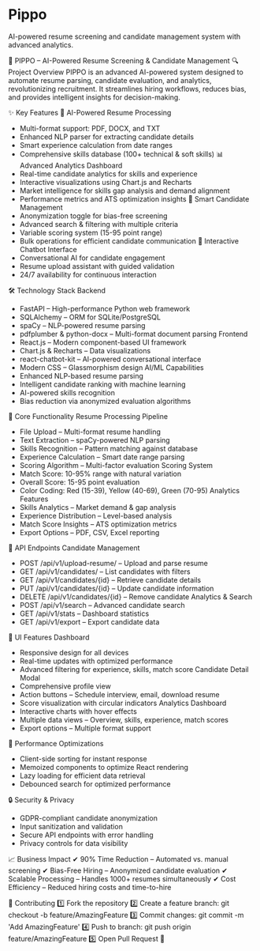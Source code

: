 # Pippo
AI-powered resume screening and candidate management system with advanced analytics.

🚀 PIPPO – AI-Powered Resume Screening & Candidate Management
🔍 Project Overview
PIPPO is an advanced AI-powered system designed to automate resume parsing, candidate evaluation, and analytics, revolutionizing recruitment. It streamlines hiring workflows, reduces bias, and provides intelligent insights for decision-making.

✨ Key Features
🤖 AI-Powered Resume Processing
- Multi-format support: PDF, DOCX, and TXT
- Enhanced NLP parser for extracting candidate details
- Smart experience calculation from date ranges
- Comprehensive skills database (100+ technical & soft skills)
📊 Advanced Analytics Dashboard
- Real-time candidate analytics for skills and experience
- Interactive visualizations using Chart.js and Recharts
- Market intelligence for skills gap analysis and demand alignment
- Performance metrics and ATS optimization insights
🎯 Smart Candidate Management
- Anonymization toggle for bias-free screening
- Advanced search & filtering with multiple criteria
- Variable scoring system (15-95 point range)
- Bulk operations for efficient candidate communication
💬 Interactive Chatbot Interface
- Conversational AI for candidate engagement
- Resume upload assistant with guided validation
- 24/7 availability for continuous interaction

🛠️ Technology Stack
Backend
- FastAPI – High-performance Python web framework
- SQLAlchemy – ORM for SQLite/PostgreSQL
- spaCy – NLP-powered resume parsing
- pdfplumber & python-docx – Multi-format document parsing
Frontend
- React.js – Modern component-based UI framework
- Chart.js & Recharts – Data visualizations
- react-chatbot-kit – AI-powered conversational interface
- Modern CSS – Glassmorphism design
AI/ML Capabilities
- Enhanced NLP-based resume parsing
- Intelligent candidate ranking with machine learning
- AI-powered skills recognition
- Bias reduction via anonymized evaluation algorithms

🎯 Core Functionality
Resume Processing Pipeline
- File Upload – Multi-format resume handling
- Text Extraction – spaCy-powered NLP parsing
- Skills Recognition – Pattern matching against database
- Experience Calculation – Smart date range parsing
- Scoring Algorithm – Multi-factor evaluation
Scoring System
- Match Score: 10-95% range with natural variation
- Overall Score: 15-95 point evaluation
- Color Coding: Red (15-39), Yellow (40-69), Green (70-95)
Analytics Features
- Skills Analytics – Market demand & gap analysis
- Experience Distribution – Level-based analysis
- Match Score Insights – ATS optimization metrics
- Export Options – PDF, CSV, Excel reporting

🔧 API Endpoints
Candidate Management
- POST /api/v1/upload-resume/ – Upload and parse resume
- GET /api/v1/candidates/ – List candidates with filters
- GET /api/v1/candidates/{id} – Retrieve candidate details
- PUT /api/v1/candidates/{id} – Update candidate information
- DELETE /api/v1/candidates/{id} – Remove candidate
Analytics & Search
- POST /api/v1/search – Advanced candidate search
- GET /api/v1/stats – Dashboard statistics
- GET /api/v1/export – Export candidate data

🎨 UI Features
Dashboard
- Responsive design for all devices
- Real-time updates with optimized performance
- Advanced filtering for experience, skills, match score
Candidate Detail Modal
- Comprehensive profile view
- Action buttons – Schedule interview, email, download resume
- Score visualization with circular indicators
Analytics Dashboard
- Interactive charts with hover effects
- Multiple data views – Overview, skills, experience, match scores
- Export options – Multiple format support

🚀 Performance Optimizations
- Client-side sorting for instant response
- Memoized components to optimize React rendering
- Lazy loading for efficient data retrieval
- Debounced search for optimized performance

🔒 Security & Privacy
- GDPR-compliant candidate anonymization
- Input sanitization and validation
- Secure API endpoints with error handling
- Privacy controls for data visibility

📈 Business Impact
✔ 90% Time Reduction – Automated vs. manual screening
✔ Bias-Free Hiring – Anonymized candidate evaluation
✔ Scalable Processing – Handles 1000+ resumes simultaneously
✔ Cost Efficiency – Reduced hiring costs and time-to-hire

🤝 Contributing
1️⃣ Fork the repository
2️⃣ Create a feature branch: git checkout -b feature/AmazingFeature
3️⃣ Commit changes: git commit -m 'Add AmazingFeature'
4️⃣ Push to branch: git push origin feature/AmazingFeature
5️⃣ Open Pull Request 🎉

